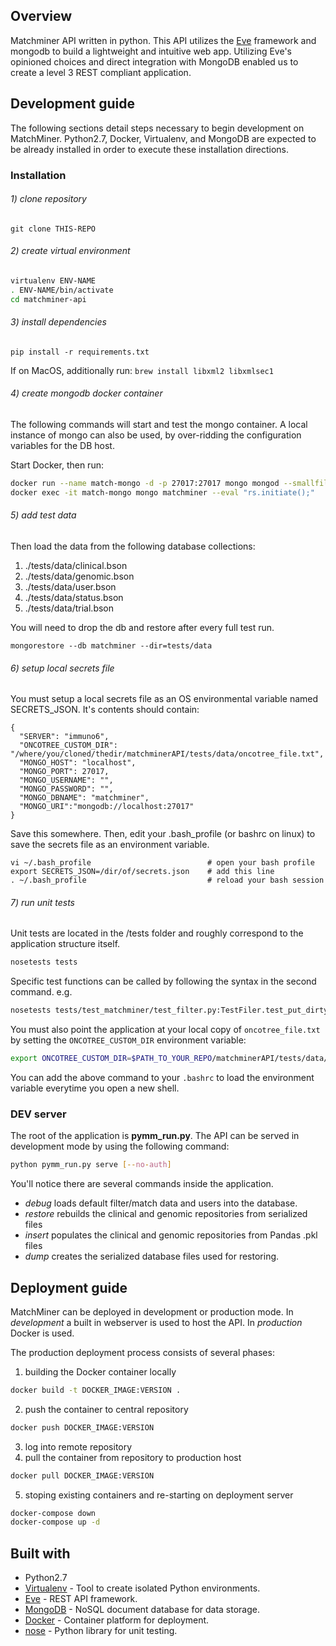 ## Overview
Matchminer API written in python. This API utilizes the [Eve](http://python-eve.org/) framework and 
mongodb to build a lightweight and intuitive web app. Utilizing Eve's opinioned choices and direct 
integration with MongoDB enabled us to create a level 3 REST compliant application.

## Development guide
The following sections detail steps necessary to begin development on MatchMiner.
Python2.7, Docker, Virtualenv, and MongoDB are expected to be already installed 
in order to execute these installation directions.

### Installation
###### 1) clone repository
`git clone THIS-REPO`

###### 2) create virtual environment
```bash
virtualenv ENV-NAME
. ENV-NAME/bin/activate
cd matchminer-api
```

###### 3) install dependencies
`pip install -r requirements.txt`

If on MacOS, additionally run:
```brew install libxml2 libxmlsec1```

###### 4) create mongodb docker container
The following commands will start and test the mongo container. A local instance of mongo can also be used,
 by over-ridding the configuration variables for the DB host.
 
 Start Docker, then run:
```bash
docker run --name match-mongo -d -p 27017:27017 mongo mongod --smallfiles --replSet=rs0
docker exec -it match-mongo mongo matchminer --eval "rs.initiate();"
```

###### 5) add test data
Then load the data from the following database collections:
1. ./tests/data/clinical.bson
2. ./tests/data/genomic.bson
3. ./tests/data/user.bson
4. ./tests/data/status.bson
5. ./tests/data/trial.bson

You will need to drop the db and restore after every full test run.

```mongorestore --db matchminer --dir=tests/data``` 

###### 6) setup local secrets file
You must setup a local secrets file as an OS environmental variable named SECRETS_JSON. It's contents should contain:
```
{  
  "SERVER": "immuno6", 
  "ONCOTREE_CUSTOM_DIR": "/where/you/cloned/thedir/matchminerAPI/tests/data/oncotree_file.txt", 
  "MONGO_HOST": "localhost", 
  "MONGO_PORT": 27017, 
  "MONGO_USERNAME": "", 
  "MONGO_PASSWORD": "", 
  "MONGO_DBNAME": "matchminer",
  "MONGO_URI":"mongodb://localhost:27017"
}
```

Save this somewhere. Then, edit your .bash_profile (or bashrc on linux) to save the secrets file as an environment variable.

```
vi ~/.bash_profile                          # open your bash profile
export SECRETS_JSON=/dir/of/secrets.json    # add this line 
. ~/.bash_profile                           # reload your bash session
```
 

###### 7) run unit tests 
Unit tests are located in the /tests folder and roughly correspond to the application structure itself.
```bash
nosetests tests
```
Specific test functions can be called by following the syntax in the second command.
e.g.
 ```bash
nosetests tests/test_matchminer/test_filter.py:TestFiler.test_put_dirty
```

You must also point the application at your local copy of `oncotree_file.txt` by setting the `ONCOTREE_CUSTOM_DIR` environment variable:
```bash
export ONCOTREE_CUSTOM_DIR=$PATH_TO_YOUR_REPO/matchminerAPI/tests/data/oncotree_file.txt
```
You can add the above command to your `.bashrc` to load the environment variable everytime you open a new shell.

### DEV server ###

The root of the application is **pymm_run.py**. The API can be served in development mode by using the following command:
```bash
python pymm_run.py serve [--no-auth]
```

You'll notice there are several commands inside the application.
* *debug* loads default filter/match data and users into the database.
* *restore* rebuilds the clinical and genomic repositories from serialized files
* *insert* populates the clinical and genomic repositories from Pandas .pkl files
* *dump* creates the serialized database files used for restoring.


## Deployment guide

MatchMiner can be deployed in development or production mode. In *development* a built in webserver is used to host the API. In *production* Docker is used.

The production deployment process consists of several phases:
1. building the Docker container locally
```bash
docker build -t DOCKER_IMAGE:VERSION .
```
2. push the container to central repository
```bash
docker push DOCKER_IMAGE:VERSION
```
3. log into remote repository
4. pull the container from repository to production host
```bash
docker pull DOCKER_IMAGE:VERSION
```
5. stoping existing containers and re-starting on deployment server
```bash
docker-compose down
docker-compose up -d
```


## Built with
* Python2.7
* [Virtualenv](https://virtualenv.pypa.io/en/stable/) - Tool to create isolated Python environments.
* [Eve](http://python-eve.org/) - REST API framework.
* [MongoDB](https://docs.mongodb.com/) - NoSQL document database for data storage.
* [Docker](https://docs.docker.com/machine/) - Container platform for deployment.
* [nose](http://nose.readthedocs.io/en/latest/) - Python library for unit testing.
